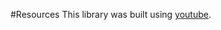#Resources
This library was built using [youtube](https://www.youtube.com/watch?v=yGYeYJpRWPM&list=PL0X6fGhFFNTcU-_MCPe9dkH6sqmgfhy_M&index=18).